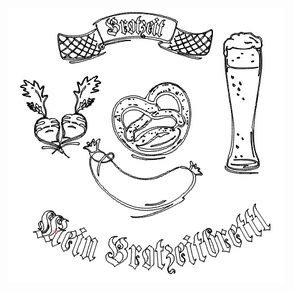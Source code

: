 ![image](https://github.com/frankyhub/LightBurn-MakerTour-2020/blob/master/M01%20Brotzeit/Brotzeit.png)
